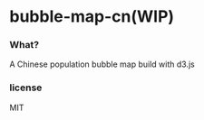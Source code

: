 bubble-map-cn(WIP)
=======

### What?

A Chinese population bubble map build with d3.js


### license

MIT